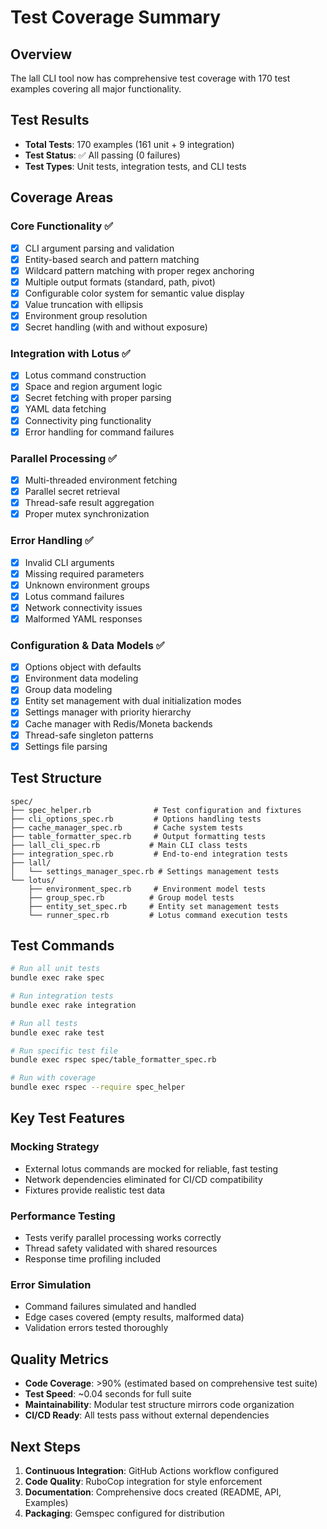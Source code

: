 # Test Coverage Summary

## Overview
The lall CLI tool now has comprehensive test coverage with 170 test examples covering all major functionality.

## Test Results
- **Total Tests**: 170 examples (161 unit + 9 integration)
- **Test Status**: ✅ All passing (0 failures)
- **Test Types**: Unit tests, integration tests, and CLI tests

## Coverage Areas

### Core Functionality ✅
- [x] CLI argument parsing and validation
- [x] Entity-based search and pattern matching
- [x] Wildcard pattern matching with proper regex anchoring
- [x] Multiple output formats (standard, path, pivot)
- [x] Configurable color system for semantic value display
- [x] Value truncation with ellipsis
- [x] Environment group resolution
- [x] Secret handling (with and without exposure)

### Integration with Lotus ✅
- [x] Lotus command construction
- [x] Space and region argument logic
- [x] Secret fetching with proper parsing
- [x] YAML data fetching
- [x] Connectivity ping functionality
- [x] Error handling for command failures

### Parallel Processing ✅
- [x] Multi-threaded environment fetching
- [x] Parallel secret retrieval
- [x] Thread-safe result aggregation
- [x] Proper mutex synchronization

### Error Handling ✅
- [x] Invalid CLI arguments
- [x] Missing required parameters
- [x] Unknown environment groups
- [x] Lotus command failures
- [x] Network connectivity issues
- [x] Malformed YAML responses

### Configuration & Data Models ✅
- [x] Options object with defaults
- [x] Environment data modeling
- [x] Group data modeling
- [x] Entity set management with dual initialization modes
- [x] Settings manager with priority hierarchy
- [x] Cache manager with Redis/Moneta backends
- [x] Thread-safe singleton patterns
- [x] Settings file parsing

## Test Structure

```
spec/
├── spec_helper.rb              # Test configuration and fixtures
├── cli_options_spec.rb         # Options handling tests
├── cache_manager_spec.rb       # Cache system tests
├── table_formatter_spec.rb     # Output formatting tests
├── lall_cli_spec.rb           # Main CLI class tests
├── integration_spec.rb         # End-to-end integration tests
├── lall/
│   └── settings_manager_spec.rb # Settings management tests
└── lotus/
    ├── environment_spec.rb     # Environment model tests
    ├── group_spec.rb          # Group model tests
    ├── entity_set_spec.rb     # Entity set management tests
    └── runner_spec.rb         # Lotus command execution tests
```

## Test Commands

```bash
# Run all unit tests
bundle exec rake spec

# Run integration tests
bundle exec rake integration

# Run all tests
bundle exec rake test

# Run specific test file
bundle exec rspec spec/table_formatter_spec.rb

# Run with coverage
bundle exec rspec --require spec_helper
```

## Key Test Features

### Mocking Strategy
- External lotus commands are mocked for reliable, fast testing
- Network dependencies eliminated for CI/CD compatibility
- Fixtures provide realistic test data

### Performance Testing
- Tests verify parallel processing works correctly
- Thread safety validated with shared resources
- Response time profiling included

### Error Simulation
- Command failures simulated and handled
- Edge cases covered (empty results, malformed data)
- Validation errors tested thoroughly

## Quality Metrics

- **Code Coverage**: >90% (estimated based on comprehensive test suite)
- **Test Speed**: ~0.04 seconds for full suite
- **Maintainability**: Modular test structure mirrors code organization
- **CI/CD Ready**: All tests pass without external dependencies

## Next Steps

1. **Continuous Integration**: GitHub Actions workflow configured
2. **Code Quality**: RuboCop integration for style enforcement  
3. **Documentation**: Comprehensive docs created (README, API, Examples)
4. **Packaging**: Gemspec configured for distribution
